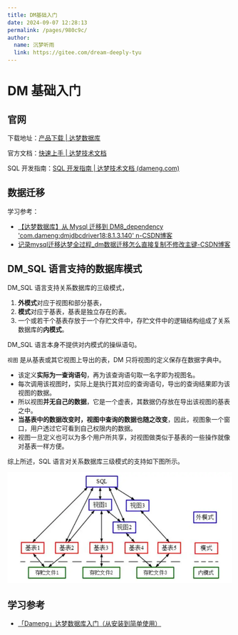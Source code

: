 ```yaml
---
title: DM基础入门
date: 2024-09-07 12:28:13
permalink: /pages/980c9c/
author: 
  name: 沉梦听雨
  link: https://gitee.com/dream-deeply-tyu
---
```

# DM 基础入门

## 官网

下载地址：[产品下载 | 达梦数据库](https://eco.dameng.com/download/)

官方文档：[快速上手 | 达梦技术文档](https://eco.dameng.com/document/dm/zh-cn/start)

SQL 开发指南：[SQL 开发指南 | 达梦技术文档 (dameng.com)](https://eco.dameng.com/document/dm/zh-cn/sql-dev/)



## 数据迁移

学习参考：

- [【达梦数据库】从 Mysql 迁移到 DM8_dependency 'com.dameng:dmjdbcdriver18:8.1.3.140' n-CSDN博客](https://blog.csdn.net/RudolphLiu/article/details/139294179)
- [记录mysql迁移达梦全过程_dm数据迁移怎么直接复制不修改主键-CSDN博客](https://blog.csdn.net/qq_45568113/article/details/120136889)



## DM_SQL 语言支持的数据库模式

DM_SQL 语言支持关系数据库的三级模式，

1. **外模式**对应于视图和部分基表，
2. **模式**对应于基表，基表是独立存在的表。
3. 一个或若干个基表存放于一个存贮文件中，存贮文件中的逻辑结构组成了关系数据库的**内模式**。

DM_SQL 语言本身不提供对内模式的操纵语句。



`视图` 是从基表或其它视图上导出的表，DM 只将视图的定义保存在数据字典中。

- 该定义**实际为一查询语句**，再为该查询语句取一名字即为视图名。
- 每次调用该视图时，实际上是执行其对应的查询语句，导出的查询结果即为该视图的数据。
- 所以视图**并无自己的数据**，它是一个虚表，其数据仍存放在导出该视图的基表之中。
- **当基表中的数据改变时，视图中查询的数据也随之改变**，因此，视图象一个窗口，用户透过它可看到自己权限内的数据。
- 视图一旦定义也可以为多个用户所共享，对视图做类似于基表的一些操作就像对基表一样方便。



综上所述，SQL 语言对关系数据库三级模式的支持如下图所示。

![image](https://github.com/cmty256/picx-images-hosting/raw/master/microservice/image.1vylndllpm.webp)





## 学习参考

- [「Dameng」达梦数据库入门（从安装到简单使用）](https://juejin.cn/post/7392194854862209062?searchId=2024090914231684BE16CCB6BD3C3ED190#heading-23)
